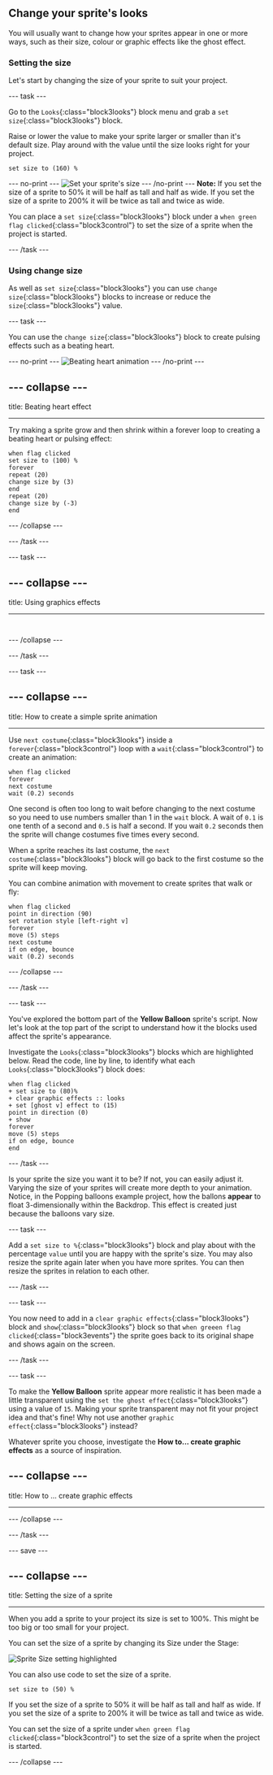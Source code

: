 ## Change your sprite's looks

You will usually want to change how your sprites appear in one or more ways, such as their size, colour or graphic effects like the ghost effect.

### Setting the size

Let's start by changing the size of your sprite to suit your project. 

--- task ---

Go to the `Looks`{:class="block3looks"} block menu and grab a `set size`{:class="block3looks"} block.

Raise or lower the value to make your sprite larger or smaller than it's default size. Play around with the value until the size looks right for your project.

```blocks3
set size to (160) %
```
--- no-print ---
![Set your sprite's size](images/setSize.gif)
--- /no-print ---
**Note:** If you set the size of a sprite to 50% it will be half as tall and half as wide. If you set the size of a sprite to 200% it will be twice as tall and twice as wide.

You can place a `set size`{:class="block3looks"} block under a `when green flag clicked`{:class="block3control"} to set the size of a sprite when the project is started. 

--- /task ---

### Using change size

As well as `set size`{:class="block3looks"} you can use `change size`{:class="block3looks"} blocks to increase or reduce the `size`{:class="block3looks"} value.

--- task ---

You can use the `change size`{:class="block3looks"} block to create pulsing effects such as a beating heart.

--- no-print ---
![Beating heart animation](images/beatingHeart.gif)
--- /no-print ---

--- collapse ---
---

title: Beating heart effect

---

Try making a sprite grow and then shrink within a forever loop to creating a beating heart or pulsing effect:

```blocks3
when flag clicked
set size to (100) %
forever
repeat (20)
change size by (3)
end
repeat (20)
change size by (-3)
end
```

--- /collapse ---

--- /task ---


--- task ---


--- collapse ---
---

title: Using graphics effects

---



```blocks3


```

--- /collapse ---




--- /task ---

--- task ---

--- collapse ---
---

title: How to create a simple sprite animation

---

Use `next costume`{:class="block3looks"} inside a `forever`{:class="block3control"} loop with a `wait`{:class="block3control"} to create an animation: 

```blocks3
when flag clicked
forever
next costume
wait (0.2) seconds
```

One second is often too long to wait before changing to the next costume so you need to use numbers smaller than 1 in the `wait` block. A wait of `0.1` is one tenth of a second and `0.5` is half a second. If you wait `0.2` seconds then the sprite will change costumes five times every second. 

When a sprite reaches its last costume,  the `next costume`{:class="block3looks"} block will go back to the first costume so the sprite will keep moving. 

You can combine animation with movement to create sprites that walk or fly: 

```blocks3
when flag clicked
point in direction (90)
set rotation style [left-right v]
forever
move (5) steps
next costume
if on edge, bounce
wait (0.2) seconds
```

--- /collapse ---

--- /task ---

--- task ---

You've explored the bottom part of the **Yellow Balloon** sprite's script. Now let's look at the top part of the script to understand how it the blocks used affect the sprite's appearance.

Investigate the `Looks`{:class="block3looks"} blocks which are highlighted below. Read the code, line by line, to identify what each `Looks`{:class="block3looks"} block does:

```blocks3
when flag clicked
+ set size to (80)%
+ clear graphic effects :: looks
+ set [ghost v] effect to (15)
point in direction (0)
+ show
forever
move (5) steps
if on edge, bounce
end
```
--- /task ---

Is your sprite the size you want it to be? If not, you can easily adjust it. Varying the size of your sprites will create more depth to your animation. Notice, in the Popping balloons example project, how the ballons **appear** to float 3-dimensionally within the Backdrop. This effect is created just because the balloons vary size.

--- task ---

Add a `set size to %`{:class="block3looks"} block and play about with the percentage `value` until you are happy with the sprite's size. You may also resize the sprite again later when you have more sprites. You can then resize the sprites in relation to each other.

--- /task ---

--- task ---

You now need to add in a `clear graphic effects`{:class="block3looks"} block and `show`{:class="block3looks"} block so that `when greeen flag clicked`{:class="block3events"} the sprite goes back to its original shape and shows again on the screen.

--- /task ---

--- task ---

To make the **Yellow Balloon** sprite appear more realistic it has been made a little transparent using the `set the ghost effect`{:class="block3looks"} using a value of `15`. Making your sprite transparent may not fit your project idea and that's fine! Why not use another `graphic effect`{:class="block3looks"} instead?

Whatever sprite you choose, investigate the **How to... create graphic effects** as a source of inspiration.

--- collapse ---
---

title: How to ... create graphic effects

---
--- /collapse ---

--- /task ---

--- save ---

--- collapse ---
---

title: Setting the size of a sprite

---

When you add a sprite to your project its size is set to 100%. This might be too big or too small for your project. 

You can set the size of a sprite by changing its Size under the Stage:

![Sprite Size setting highlighted](images/sprite-size.png)

You can also use code to set the size of a sprite. 

```blocks3
set size to (50) %
```

If you set the size of a sprite to 50% it will be half as tall and half as wide. If you set the size of a sprite to 200% it will be twice as tall and twice as wide. 

You can set the size of a sprite under `when green flag clicked`{:class="block3control"} to set the size of a sprite when the project is started. 

--- /collapse ---
